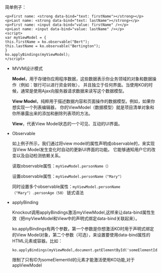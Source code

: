 简单例子：

    <p>First name: <strong data-bind="text: firstName"></strong></p>
    <p>Last name: <strong data-bind="text: lastName"></strong></p>
    <p>First name: <input data-bind="value: firstName" /></p>
    <p>Last name: <input data-bind="value: lastName" /></p>
    <script>
    var myViewModel = {
    this.firstName = ko.observable("Bert");
    this.lastName = ko.observable("Bertington");
    }
    ko.applyBindings(myViewModel);
    </script>

* MVVM设计模式

    **Model**，用于存储你应用程序数据，这些数据表示你业务领域的对象和数据操作（例如：银行可以进行资金转账），
    并且独立于任何界面。当使用KO的时候，通常是使用Ajax向服务器请求数据来读写这个数据模型。
    
    **View Model**，纯粹用于描述数据内容和页面操作的数据模型。例如，如果你想实现一个列表编辑器，
    你的ViewModel（数据模型）就是项目清单对象和你所暴露出来的添加和删除列表项的方法。
    
    **View**，代表View Model状态的一个可见、互动的UI界面。

* Observable

    如上例子所示，我们通过将view model的属性声明成observable的，来实现当View Model发生变化时自动的更新UI界面的功能。
    它能够通知用户它的改变以及自动检测依赖关系。
    
    读取observable属性：`myViewModel.personName（）`
    
    设置observable属性：`myViewModel.personName（"Mary"）`
    
    同时设置多个observable属性：`myViewModel.personName（"Mary"）.personAge（50）` 链式语法

* applyBinding

    Knockout调用applyBindings激活myViewModel,这样来让data-bind属性生效（把myViewModel和View中的声明式绑定data-bind关联起来）。
    
    ko.applyBindings有两个参数，第一个参数是你想激活KO时用于声明式绑定的View Model对象，第二个参数（可选），来设置要使用data-bind属性的HTML元素或容器。比如：
    ```
    ko.applyBindings(myViewModel,document.getElementById('someElementId'))
    ```
    限制了只有ID为someElementId的元素才能激活使用KO功能,对于appViewModel







